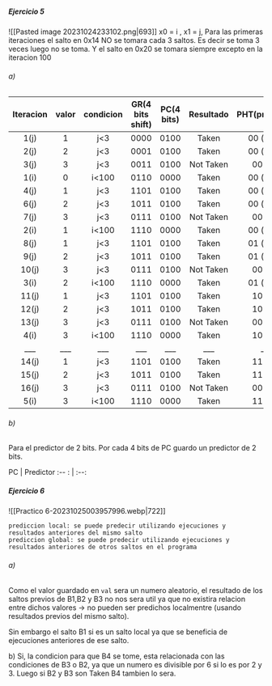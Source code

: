 ##### Ejercicio 5
![[Pasted image 20231024233102.png|693]]
x0 = i , x1 = j, Para las primeras iteraciones el salto en 0x14 NO se tomara cada 3 saltos. Es decir se toma 3 veces luego no se toma. Y el salto en 0x20 se tomara siempre excepto en la iteracion 100

###### a) 
Iteracion | valor | condicion | GR(4 bits shift) | PC(4 bits) | Resultado | PHT(predictor)
:--: | :--: |:--: |:--: |:--: |:--: | :--:
1(j) | 1 | j<3 | 0000 | 0100 | Taken | 00 (miss)
2(j) | 2 | j<3 | 0001 | 0100 | Taken | 00 (miss)
3(j) | 3 | j<3 | 0011 | 0100 | Not Taken | 00 (hit)
1(i) | 0 | i<100 | 0110 | 0000 | Taken | 00 (miss)
4(j) | 1 | j<3 | 1101 | 0100 | Taken | 00 (miss)
6(j) | 2 | j<3 | 1011 | 0100 | Taken | 00 (miss)
7(j) | 3 | j<3 | 0111 | 0100 | Not Taken | 00 (hit)
2(i) | 1 | i<100 | 1110 | 0000 | Taken | 00 (miss)
8(j) | 1 | j<3 | 1101 | 0100 | Taken | 01 (miss)
9(j) | 2 | j<3 | 1011 | 0100 | Taken | 01 (miss)
10(j) | 3 | j<3 | 0111 | 0100 | Not Taken | 00 (hit)
3(i) | 2 | i<100 | 1110 | 0000 | Taken | 01 (miss)
11(j) | 1 | j<3 | 1101 | 0100 | Taken | 10 (hit)
12(j) | 2 | j<3 | 1011 | 0100 | Taken | 10 (hit)
13(j) | 3 | j<3 | 0111 | 0100 | Not Taken | 00 (hit)
4(i) | 3 | i<100 | 1110 | 0000 | Taken | 10 (hit)
___ | ___ |___ |___ |___ |___ | ___ 
14(j) | 1 | j<3 | 1101 | 0100 | Taken | 11 (hit)
15(j) | 2 | j<3 | 1011 | 0100 | Taken | 11 (hit)
16(j) | 3 | j<3 | 0111 | 0100 | Not Taken | 00 (hit)
5(i) | 3 | i<100 | 1110 | 0000 | Taken | 11 (hit)

###### b) 
Para el predictor de 2 bits. Por cada 4 bits de PC guardo un predictor de 2 bits.

PC | Predictor
:-- : | :--:



##### Ejercicio 6
![[Practico 6-20231025003957996.webp|722]]

	prediccion local: se puede predecir utilizando ejecuciones y resultados anteriores del mismo salto
	prediccion global: se puede predecir utilizando ejecuciones y resultados anteriores de otros saltos en el programa
###### a)
Como el valor guardado en `val` sera un numero aleatorio, el resultado de los saltos previos de B1,B2 y B3 no nos sera util ya que no existira relacion entre dichos valores -> no pueden ser predichos localmentre (usando resultados previos del mismo salto).

Sin embargo el salto B1 si es un salto local ya que se beneficia de ejecuciones anteriores de ese salto. 

b) Si, la condicion para que B4 se tome, esta relacionada con las condiciones de B3 o B2, ya que un numero es divisible por 6 si lo es por 2 y 3. 
Luego si B2 y B3 son Taken B4 tambien lo sera. 

